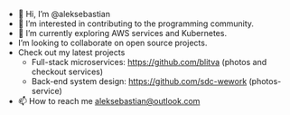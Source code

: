 - 👋 Hi, I’m @aleksebastian
- 👀 I’m interested in contributing to the programming community.
- 🌱 I’m currently exploring AWS services and Kubernetes.
- I’m looking to collaborate on open source projects.
- Check out my latest projects
  - Full-stack microservices: https://github.com/blitva (photos and checkout services)
  - Back-end system design: https://github.com/sdc-wework (photos-service)
- 📫 How to reach me aleksebastian@outlook.com

<!---
aleksebastian/aleksebastian is a ✨ special ✨ repository because its `README.md` (this file) appears on your GitHub profile.
You can click the Preview link to take a look at your changes.
--->
